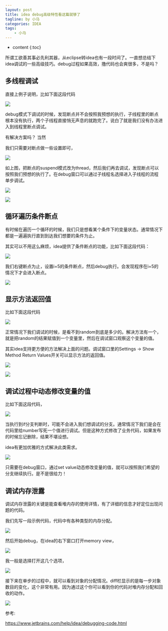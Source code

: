 ```yaml
---
layout: post
title: idea debug高级特性看这篇就够了
tagline: by 小马
categories: IDEA
tags: 
    - 小马
---
```


* content
{:toc}

 
所谓工欲善其事必先利其器，从eclipse转idea也有一段时间了。一直想总结下idea调试的一些高级技巧。debug过程如果高效，撸代码也会爽很多，不是吗？

<!--more-->
 
## 多线程调试
  
直接上例子说明，比如下面这段代码
  
![](http://www.justdojava.com/assets/images/2019/java/image_xiaoma/idea-debug/1-1.jpg)

  
debug模式下调试的时候，发现断点并不会按照我预想的执行，子线程里的断点根本没有执行，两个子线程直接悄无声息的就跑完了。说白了就是我们没有办法进入到线程里断点调试。
  
有解决方案吗？ 当然
  
我们只需要对断点做一些设置即可，
  
![](http://www.justdojava.com/assets/images/2019/java/image_xiaoma/idea-debug/1-1.jpg)

  
如上图，把断点的suspend模式改为thread，然后我们再去调试，发现断点可以按照我们预想的执行了。在debug窗口可以通过子线程名选择进入子线程的流程单步调试。
  
![](http://www.justdojava.com/assets/images/2019/java/image_xiaoma/idea-debug/1-2.jpg)

![](http://www.justdojava.com/assets/images/2019/java/image_xiaoma/idea-debug/1-3.jpg)

## 循环遍历条件断点
 
有时候在遍历一个循环的时候，我们只是想看某个条件下的变量状态。通常情况下都是一遍遍执行直到到达我们想要的条件为止。
 
其实可以不用这么麻烦，idea提供了条件断点的功能，比如下面这段代码：
 
![](http://www.justdojava.com/assets/images/2019/java/image_xiaoma/idea-debug/2-1.jpg)

 
我们右键断点为止，设置i=5的条件断点，然后debug执行。会发现程序在i=5的情况下才会进入断点。
 
![](http://www.justdojava.com/assets/images/2019/java/image_xiaoma/idea-debug/2-2.jpg)

 
##  显示方法返回值

比如下面这段代码

![](http://www.justdojava.com/assets/images/2019/java/image_xiaoma/idea-debug/3-1.jpg)


正常情况下我们调试的时候，是看不到random到底是多少的。解决方法有一个，就是把random的结果赋值到一个变量里，然后在调试窗口观察这个变量的值。

其实idea支持更方便的方法解决上面的问题。调试窗口里的Settings -> Show Method Return Values开关可以显示方法的返回值。

![](http://www.justdojava.com/assets/images/2019/java/image_xiaoma/idea-debug/3-2.jpg)

![](http://www.justdojava.com/assets/images/2019/java/image_xiaoma/idea-debug/3-3.jpg)


## 调试过程中动态修改变量的值

比如下面这段代码，

![](http://www.justdojava.com/assets/images/2019/java/image_xiaoma/idea-debug/4-1.jpg)

当执行到if分支判断时，可能不会进入我们想调试的分支。通常情况下我们是会在代码里给number写死一个值进行调试。但是这种方式修改了业务代码，如果发布的时候忘记删除，结果不堪设想。

idea有更加优雅的方式解决此类需求。

![](http://www.justdojava.com/assets/images/2019/java/image_xiaoma/idea-debug/4-2.jpg)

只需要在debug窗口，通过set value动态修改变量的值，就可以按照我们希望的分支继续执行。是不是很给力！


## 调试内存泄露

调试内存泄露的关键是能查看堆内存的使用详情，有了详细的信息才好定位出现问题的代码。

我们先写一段示例代码，代码中有各种类型的内存分配。

![](http://www.justdojava.com/assets/images/2019/java/image_xiaoma/idea-debug/5-1.jpg)


然后开始debug，在idea的右下窗口打开memory view，

![](http://www.justdojava.com/assets/images/2019/java/image_xiaoma/idea-debug/5-2.jpg)

 我一般是选择打开这几个选项，
 
![](http://www.justdojava.com/assets/images/2019/java/image_xiaoma/idea-debug/5-3.jpg)

接下来在单步的过程中，就可以看到对象的分配情况。diff栏显示的是每一步对象数目的变化，这个非常有用。因为通过这个你可以看到你的代码对堆内存分配和回收的动作。

![](http://www.justdojava.com/assets/images/2019/java/image_xiaoma/idea-debug/5-4.jpg)

参考:

https://www.jetbrains.com/help/idea/debugging-code.html



 









